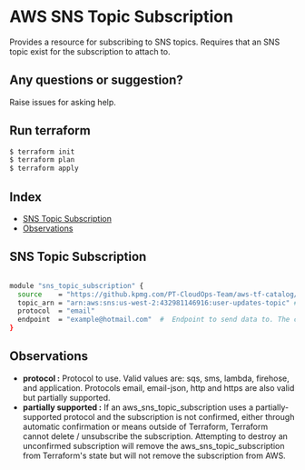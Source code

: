 # AWS SNS Topic Subscription

Provides a resource for subscribing to SNS topics. Requires that an SNS topic exist for the subscription to attach to.

## Any questions or suggestion?

Raise issues for asking help.

## Run terraform

```bash
$ terraform init
$ terraform plan
$ terraform apply
```

## Index

- [SNS Topic Subscription](#sns_topic_sub)
- [Observations](#observations)

## SNS Topic Subscription <a name="sns_topic_sub"></a>
```bash

module "sns_topic_subscription" {
  source    = "https://github.kpmg.com/PT-CloudOps-Team/aws-tf-catalog/tree/main/terraform-aws-sns-topic-subscription"
  topic_arn = "arn:aws:sns:us-west-2:432981146916:user-updates-topic" # ARN of the SNS topic to subscribe to.
  protocol  = "email"                                                 
  endpoint  = "example@hotmail.com"  #  Endpoint to send data to. The contents vary with the protocol. 
}

```

## Observations <a name="observations"></a>

- **protocol :**  Protocol to use. Valid values are: sqs, sms, lambda, firehose, and application. Protocols email, email-json, http and https are also valid but partially supported.
- **partially supported :**  If an aws_sns_topic_subscription uses a partially-supported protocol and the subscription is not confirmed, either through automatic confirmation or means outside of Terraform, Terraform cannot delete / unsubscribe the subscription. Attempting to destroy an unconfirmed subscription will remove the aws_sns_topic_subscription from Terraform's state but will not remove the subscription from AWS.
